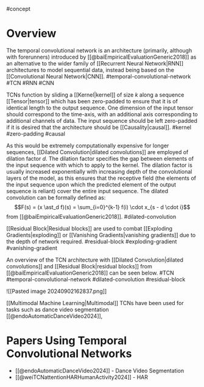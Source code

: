 #concept 

# Overview

The temporal convolutional network is an architecture (primarily, although with forerunners) introduced by [[@baiEmpiricalEvaluationGeneric2018]] as an alternative to the wider family of [[Recurrent Neural Network|RNN]] architectures to model sequential data, instead being based on the [[Convolutional Neural Network|CNN]]. #temporal-convolutional-network #TCN #RNN #CNN

TCNs function by sliding a [[Kernel|kernel]] of size *k* along a sequence [[Tensor|tensor]] which has been zero-padded to ensure that it is of identical length to the output sequence. One dimension of the input tensor should correspond to the time-axis, with an additional axis corresponding to additional channels of data. The input sequence should be left zero-padded if it is desired that the architecture should be [[Causality|causal]]. #kernel #zero-padding #causal

As this would be extremely computationally expensive for longer sequences, [[Dilated Convolution|dilated convolutions]] are employed of dilation factor *d*. The dilation factor specifies the gap between elements of the input sequence with which to apply to the kernel. The dilation factor is usually increased exponentially with increasing depth of the convolutional layers of the model, as this ensures that the receptive field (the elements of the input sequence upon which the predicted element of the output sequence is reliant) cover the entire input sequence. The dilated convolution can be formally defined as:
$$F(s) = (x \ast_d f)(s) = \sum_{i=0}^{k-1} f(i) \cdot x_{s - d \cdot i}$$
from [[@baiEmpiricalEvaluationGeneric2018]]. #dilated-convolution

[[Residual Block|Residual blocks]] are used to combat [[Exploding Gradients|exploding]] or [[Vanishing Gradients|vanishing gradients]] due to the depth of network required. #residual-block #exploding-gradient #vanishing-gradient

An overview of the TCN architecture with [[Dilated Convolution|dilated convolutions]] and [[Residual Block|residual blocks]] from [[@baiEmpiricalEvaluationGeneric2018]] can be seen below. #TCN #temporal-convolutional-network #dilated-convolution #residual-block 

![[Pasted image 20240902162837.png]]

[[Multimodal Machine Learning|Multimodal]] TCNs have been used for tasks such as dance video segmentation [[@endoAutomaticDanceVideo2024]], 

# **Papers Using Temporal Convolutional Networks**

- [[@endoAutomaticDanceVideo2024]] - Dance Video Segmentation
- [[@weiTCNattentionHARHumanActivity2024]] - HAR






